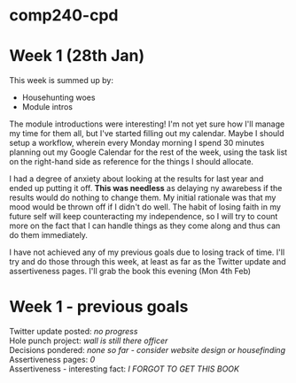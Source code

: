 # comp240-cpd

# Week 1 (28th Jan)
This week is summed up by:
* Househunting woes
* Module intros

The module introductions were interesting! I'm not yet sure how I'll manage my time for them all, but I've started filling out my calendar. Maybe I should setup a workflow, wherein every Monday morning I spend 30 minutes planning out my Google Calendar for the rest of the week, using the task list on the right-hand side as reference for the things I should allocate.

I had a degree of anxiety about looking at the results for last year and ended up putting it off. **This was needless** as delaying ny awarebess if the results would do nothing to change them. My initial rationale was that my mood would be thrown off if I didn't do well. The habit of losing faith in my future self will keep counteracting my independence, so I will try to count more on the fact that I can handle things as they come along and thus can do them immediately.

I have not achieved any of my previous goals due to losing track of time. I'll try and do those through this week, at least as far as the Twitter update and assertiveness pages. I'll grab the book this evening (Mon 4th Feb)

# Week 1 - previous goals
Twitter update posted: _no progress_  
Hole punch project: _wall is still there officer_  
Decisions pondered: _none so far - consider website design or housefinding_  
Assertiveness pages: _0_  
Assertiveness - interesting fact: _I FORGOT TO GET THIS BOOK_  
